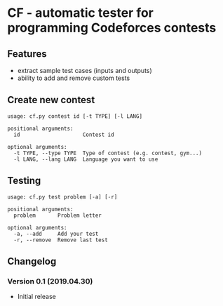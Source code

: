 # CF - automatic tester for programming Codeforces contests

## Features

- extract sample test cases (inputs and outputs)
- ability to add and remove custom tests

## Create new contest

```
usage: cf.py contest id [-t TYPE] [-l LANG]

positional arguments:
  id                    Contest id

optional arguments:
  -t TYPE, --type TYPE  Type of contest (e.g. contest, gym...)
  -l LANG, --lang LANG  Language you want to use
```

## Testing

```
usage: cf.py test problem [-a] [-r]

positional arguments:
  problem       Problem letter

optional arguments:
  -a, --add     Add your test
  -r, --remove  Remove last test
```

## Changelog

### Version 0.1 (2019.04.30)

- Initial release
